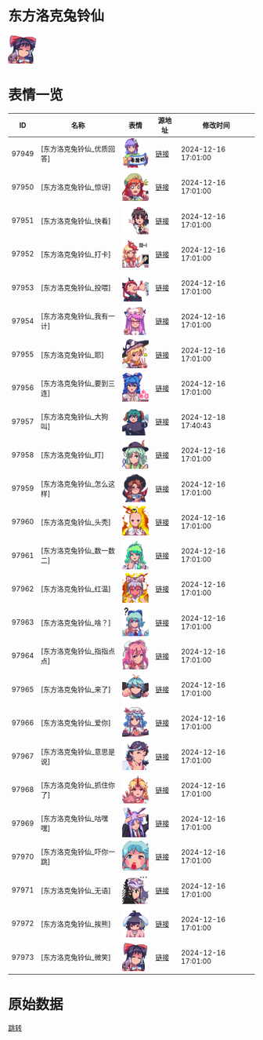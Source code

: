 # 东方洛克兔铃仙

<img src="./cover.png" height="60" alt="cover" />

# 表情一览

|ID|名称|表情|源地址|修改时间|
|----|----|----|----|----|
|97949|[东方洛克兔铃仙_优质回答]|<img src="./pic/097949_%5B东方洛克兔铃仙_优质回答%5D.png" height="60" alt="优质回答"/>|[链接](https://i0.hdslb.com/bfs/garb/e63d85dcad157f65a040a5b430ac5185214313e5.png)|2024-12-16 17:01:00|
|97950|[东方洛克兔铃仙_惊讶]|<img src="./pic/097950_%5B东方洛克兔铃仙_惊讶%5D.png" height="60" alt="惊讶"/>|[链接](https://i0.hdslb.com/bfs/garb/f41fc0b2d192c4317637216bff86d562cf28aaaa.png)|2024-12-16 17:01:00|
|97951|[东方洛克兔铃仙_快看]|<img src="./pic/097951_%5B东方洛克兔铃仙_快看%5D.png" height="60" alt="快看"/>|[链接](https://i0.hdslb.com/bfs/garb/a2bf15a96752d77230b254650bd0e08229d8583f.png)|2024-12-16 17:01:00|
|97952|[东方洛克兔铃仙_打卡]|<img src="./pic/097952_%5B东方洛克兔铃仙_打卡%5D.png" height="60" alt="打卡"/>|[链接](https://i0.hdslb.com/bfs/garb/05e5f6f4e6ce4111d671f91b08d64b49ce0729d1.png)|2024-12-16 17:01:00|
|97953|[东方洛克兔铃仙_投喂]|<img src="./pic/097953_%5B东方洛克兔铃仙_投喂%5D.png" height="60" alt="投喂"/>|[链接](https://i0.hdslb.com/bfs/garb/7ec40ba8ab6e4e0c4e9eefbeaddf1ff74a0ce476.png)|2024-12-16 17:01:00|
|97954|[东方洛克兔铃仙_我有一计]|<img src="./pic/097954_%5B东方洛克兔铃仙_我有一计%5D.png" height="60" alt="我有一计"/>|[链接](https://i0.hdslb.com/bfs/garb/202fb314d34b6986546630435f3e118957b6f564.png)|2024-12-16 17:01:00|
|97955|[东方洛克兔铃仙_耶]|<img src="./pic/097955_%5B东方洛克兔铃仙_耶%5D.png" height="60" alt="耶"/>|[链接](https://i0.hdslb.com/bfs/garb/d8e0197eadc5d24d44d97be3d8f3162258610f8c.png)|2024-12-16 17:01:00|
|97956|[东方洛克兔铃仙_要到三连]|<img src="./pic/097956_%5B东方洛克兔铃仙_要到三连%5D.png" height="60" alt="要到三连"/>|[链接](https://i0.hdslb.com/bfs/garb/f37b1c454b96c79d722360a220d640545460c2c9.png)|2024-12-16 17:01:00|
|97957|[东方洛克兔铃仙_大狗叫]|<img src="./pic/097957_%5B东方洛克兔铃仙_大狗叫%5D.png" height="60" alt="大狗叫"/>|[链接](https://i0.hdslb.com/bfs/garb/item/c45f8b4919bf96cb99639c3305bf735405fe2ab7.png)|2024-12-18 17:40:43|
|97958|[东方洛克兔铃仙_盯]|<img src="./pic/097958_%5B东方洛克兔铃仙_盯%5D.png" height="60" alt="盯"/>|[链接](https://i0.hdslb.com/bfs/garb/955b178ecbcd839ee5fb928bf75c196b5de218d8.png)|2024-12-16 17:01:00|
|97959|[东方洛克兔铃仙_怎么这样]|<img src="./pic/097959_%5B东方洛克兔铃仙_怎么这样%5D.png" height="60" alt="怎么这样"/>|[链接](https://i0.hdslb.com/bfs/garb/0b451d90af6f84b19a9bf71c7c6873efd468edde.png)|2024-12-16 17:01:00|
|97960|[东方洛克兔铃仙_头秃]|<img src="./pic/097960_%5B东方洛克兔铃仙_头秃%5D.png" height="60" alt="头秃"/>|[链接](https://i0.hdslb.com/bfs/garb/dc6fbbb439f367edeed1e818e0d3e5d243d64a41.png)|2024-12-16 17:01:00|
|97961|[东方洛克兔铃仙_数一数二]|<img src="./pic/097961_%5B东方洛克兔铃仙_数一数二%5D.png" height="60" alt="数一数二"/>|[链接](https://i0.hdslb.com/bfs/garb/ee7eafd5d00125b892a5cecc4c85a1bc14c68f08.png)|2024-12-16 17:01:00|
|97962|[东方洛克兔铃仙_红温]|<img src="./pic/097962_%5B东方洛克兔铃仙_红温%5D.png" height="60" alt="红温"/>|[链接](https://i0.hdslb.com/bfs/garb/a69c1b5e4a343ba75519a5c19d2c6f9dde580a6e.png)|2024-12-16 17:01:00|
|97963|[东方洛克兔铃仙_啥？]|<img src="./pic/097963_%5B东方洛克兔铃仙_啥？%5D.png" height="60" alt="啥？"/>|[链接](https://i0.hdslb.com/bfs/garb/dfee3f5a6ccda16c3936c5e7060ec1328b813b2a.png)|2024-12-16 17:01:00|
|97964|[东方洛克兔铃仙_指指点点]|<img src="./pic/097964_%5B东方洛克兔铃仙_指指点点%5D.png" height="60" alt="指指点点"/>|[链接](https://i0.hdslb.com/bfs/garb/af3876603ff505de302521b601c5fbc09e69e039.png)|2024-12-16 17:01:00|
|97965|[东方洛克兔铃仙_来了]|<img src="./pic/097965_%5B东方洛克兔铃仙_来了%5D.png" height="60" alt="来了"/>|[链接](https://i0.hdslb.com/bfs/garb/61ae8d4341a94a20537974942d1968d068cb32e0.png)|2024-12-16 17:01:00|
|97966|[东方洛克兔铃仙_爱你]|<img src="./pic/097966_%5B东方洛克兔铃仙_爱你%5D.png" height="60" alt="爱你"/>|[链接](https://i0.hdslb.com/bfs/garb/1909824087d4ca92d13c225e3ffb472faab14ac1.png)|2024-12-16 17:01:00|
|97967|[东方洛克兔铃仙_意思是说]|<img src="./pic/097967_%5B东方洛克兔铃仙_意思是说%5D.png" height="60" alt="意思是说"/>|[链接](https://i0.hdslb.com/bfs/garb/e221e488efd44b3fe3203630ae119f21a2d18aed.png)|2024-12-16 17:01:00|
|97968|[东方洛克兔铃仙_抓住你了]|<img src="./pic/097968_%5B东方洛克兔铃仙_抓住你了%5D.png" height="60" alt="抓住你了"/>|[链接](https://i0.hdslb.com/bfs/garb/51b3b5eba81cc7c094c6eb835a785f08eaecb2cd.png)|2024-12-16 17:01:00|
|97969|[东方洛克兔铃仙_咕嘿嘿]|<img src="./pic/097969_%5B东方洛克兔铃仙_咕嘿嘿%5D.png" height="60" alt="咕嘿嘿"/>|[链接](https://i0.hdslb.com/bfs/garb/ecd211173f30f57c3632aa07937693940a724e3d.png)|2024-12-16 17:01:00|
|97970|[东方洛克兔铃仙_吓你一跳]|<img src="./pic/097970_%5B东方洛克兔铃仙_吓你一跳%5D.png" height="60" alt="吓你一跳"/>|[链接](https://i0.hdslb.com/bfs/garb/a6e963df80bdde216a242c76c6f20fa11446d804.png)|2024-12-16 17:01:00|
|97971|[东方洛克兔铃仙_无语]|<img src="./pic/097971_%5B东方洛克兔铃仙_无语%5D.png" height="60" alt="无语"/>|[链接](https://i0.hdslb.com/bfs/garb/5a67a718e71fde729ee671337c55b58a458783ea.png)|2024-12-16 17:01:00|
|97972|[东方洛克兔铃仙_挨熊]|<img src="./pic/097972_%5B东方洛克兔铃仙_挨熊%5D.png" height="60" alt="挨熊"/>|[链接](https://i0.hdslb.com/bfs/garb/31e63cccd64ae4636050452a99d0b561c1504011.png)|2024-12-16 17:01:00|
|97973|[东方洛克兔铃仙_微笑]|<img src="./pic/097973_%5B东方洛克兔铃仙_微笑%5D.png" height="60" alt="微笑"/>|[链接](https://i0.hdslb.com/bfs/garb/f4dd2a8722542fc24809daebb1073ac669e76f39.png)|2024-12-16 17:01:00|

# 原始数据

[跳转](./raw.json)

